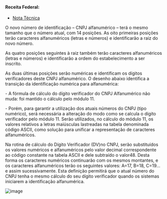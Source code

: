 #### Receita Federal:
- [Nota Técnica](http://sadd.receita.fazenda.gov.br/sadd-internet/pages/validadocumento.xhtml)
<p>O novo número de identificação – CNPJ alfanumérico – terá o mesmo tamanho que o número atual, com 14 posições. As oito primeiras posições terão caracteres alfanuméricos (letras e números) e identificarão a raiz do novo número. </p>
  <p></p>As quatro posições seguintes à raiz também terão caracteres alfanuméricos (letras e números) e identificarão a ordem do estabelecimento a ser inscrito.</p>
  <p>As duas últimas posições serão numéricas e identificam os dígitos verificadores deste CNPJ alfanumérico. O desenho abaixo identifica a transição da identificação numérica para alfanumérica:</p>
  <p></p>- A fórmula de cálculo do dígito verificador do CNPJ Alfanumérico não muda: foi mantido o cálculo pelo módulo 11.</p>
  <p></p>- Porém, para garantir a utilização dos atuais números do CNPJ (tipo numérico), será necessária a alteração do modo como se calcula o dígito verificador pelo módulo 11. Serão utilizados, no cálculo do módulo 11, os valores relativos a letras maiúsculas lastreadas na tabela denominada código ASCII, como solução para unificar a representação de caracteres alfanuméricos.</p>
<p>Na rotina de cálculo do Dígito Verificador (DV)no CNPJ, serão substituídos os valores numéricos e alfanuméricos pelo valor decimal correspondente ao código constante na tabela ASCII e dele subtraído o valor48. Desta forma os caracteres numéricos continuarão com os mesmos montantes, e os caracteres alfanuméricos terão os seguintes valores: A=17, B=18, C=19… e assim sucessivamente. Esta definição permitirá que o atual número do CNPJ tenha o mesmo cálculo do seu dígito verificador quando os sistemas iniciarem a identificação alfanumérica.</p>

![image](https://github.com/jayronsoares/cnpj_alpha/assets/248106/b0638362-9588-485e-8298-1ac42fd1a211)
